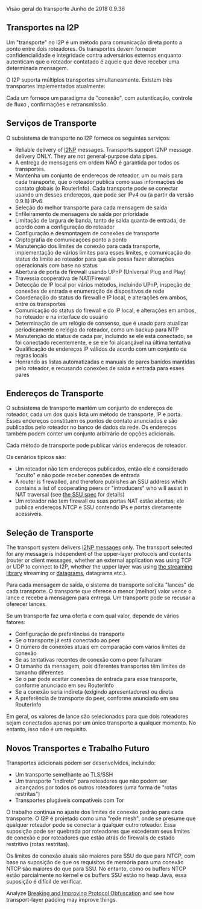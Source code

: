  Visão geral do
transporte Junho de 2018 0.9.36 

## Transportes na I2P

Um \"transporte\" no I2P é um método para comunicação direta ponto a
ponto entre dois roteadores. Os transportes devem fornecer
confidencialidade e integridade contra adversários externos enquanto
autenticam que o roteador contatado é aquele que deve receber uma
determinada mensagem.

O I2P suporta múltiplos transportes simultaneamente. Existem três
transportes implementados atualmente:

Cada um fornece um paradigma de \"conexão\", com autenticação, controle
de fluxo , confirmações e retransmissão.

## Serviços de Transporte

O subsistema de transporte no I2P fornece os seguintes serviços:

- Reliable delivery of [I2NP]() messages.
 Transports support I2NP message delivery ONLY. They are not
 general-purpose data pipes.
- A entrega de mensagens em ordem NÃO é garantida por todos os
 transportes.
- Mantenha um conjunto de endereços de roteador, um ou mais para cada
 transporte, que o roteador publica como suas informações de contato
 globais (o RouterInfo). Cada transporte pode se conectar usando um
 desses endereços, que pode ser IPv4 ou (a partir da versão 0.9.8)
 IPv6.
- Seleção do melhor transporte para cada mensagem de saída
- Enfileiramento de mensagens de saída por prioridade
- Limitação de largura de banda, tanto de saída quanto de entrada, de
 acordo com a configuração do roteador
- Configuração e desmontagem de conexões de transporte
- Criptografia de comunicações ponto a ponto
- Manutenção dos limites de conexão para cada transporte,
 implementação de vários limites para esses limites, e comunicação do
 status do limite ao roteador para que ele possa fazer alterações
 operacionais com base no status
- Abertura de porta de firewall usando UPnP (Universal Plug and Play)
- Travessia cooperativa de NAT/Firewall
- Detecção de IP local por vários métodos, incluindo UPnP, inspeção de
 conexões de entrada e enumeração de dispositivos de rede
- Coordenação do status do firewall e IP local, e alterações em ambos,
 entre os transportes
- Comunicação do status do firewall e do IP local, e alterações em
 ambos, no roteador e na interface do usuário
- Determinação de um relógio de consenso, que é usado para atualizar
 periodicamente o relógio do roteador, como um backup para NTP
- Manutenção do status de cada par, incluindo se ele está conectado,
 se foi conectado recentemente, e se ele foi alcançável na última
 tentativa
- Qualificação de endereços IP válidos de acordo com um conjunto de
 regras locais
- Honrando as listas automatizadas e manuais de pares banidos mantidas
 pelo roteador, e recusando conexões de saída e entrada para esses
 pares

## Endereços de Transporte

O subsistema de transporte mantém um conjunto de endereços de roteador,
cada um dos quais lista um método de transporte, IP e porta. Esses
endereços constituem os pontos de contato anunciados e são publicados
pelo roteador no banco de dados da rede. Os endereços também podem
conter um conjunto arbitrário de opções adicionais.

Cada método de transporte pode publicar vários endereços de roteador.

Os cenários típicos são:

- Um roteador não tem endereços publicados, então ele é considerado
 \"oculto\" e não pode receber conexões de entrada
- A router is firewalled, and therefore publishes an SSU address which
 contains a list of cooperating peers or \"introducers\" who will
 assist in NAT traversal (see [the SSU spec]()
 for details)
- Um roteador não tem firewall ou suas portas NAT estão abertas; ele
 publica endereços NTCP e SSU contendo IPs e portas diretamente
 acessíveis.

## Seleção de Transporte

The transport system delivers [I2NP messages]()
only. The transport selected for any message is independent of the
upper-layer protocols and contents (router or client messages, whether
an external application was using TCP or UDP to connect to I2P, whether
the upper layer was using [the streaming
library]() streaming or
[datagrams](), datagrams etc.).

Para cada mensagem de saída, o sistema de transporte solicita \"lances\"
de cada transporte. O transporte que oferece o menor (melhor) valor
vence o lance e recebe a mensagem para entrega. Um transporte pode se
recusar a oferecer lances.

Se um transporte faz uma oferta e com qual valor, depende de vários
fatores:

- Configuração de preferências de transporte
- Se o transporte já está conectado ao peer
- O número de conexões atuais em comparação com vários limites de
 conexão
- Se as tentativas recentes de conexão com o peer falharam
- O tamanho da mensagem, pois diferentes transportes têm limites de
 tamanho diferentes
- Se o par pode aceitar conexões de entrada para esse transporte,
 conforme anunciado em seu RouterInfo
- Se a conexão seria indireta (exigindo apresentadores) ou direta
- A preferência de transporte do peer, conforme anunciado em seu
 RouterInfo

Em geral, os valores de lance são selecionados para que dois roteadores
sejam conectados apenas por um único transporte a qualquer momento. No
entanto, isso não é um requisito.

## Novos Transportes e Trabalho Futuro

Transportes adicionais podem ser desenvolvidos, incluindo:

- Um transporte semelhante ao TLS/SSH
- Um transporte \"indireto\" para roteadores que não podem ser
 alcançados por todos os outros roteadores (uma forma de \"rotas
 restritas\")
- Transportes plugáveis compatíveis com Tor

O trabalho continua no ajuste dos limites de conexão padrão para cada
transporte. O I2P é projetado como uma \"rede mesh\", onde se presume
que qualquer roteador pode se conectar a qualquer outro roteador. Essa
suposição pode ser quebrada por roteadores que excederam seus limites de
conexão e por roteadores que estão atrás de firewalls de estado
restritivo (rotas restritas).

Os limites de conexão atuais são maiores para SSU do que para NTCP, com
base na suposição de que os requisitos de memória para uma conexão NTCP
são maiores do que para SSU. No entanto, como os buffers NTCP estão
parcialmente no kernel e os buffers SSU estão no heap Java, essa
suposição é difícil de verificar.

Analyze [Breaking and Improving Protocol
Obfuscation]() and see how transport-layer padding
may improve things.


